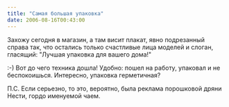 ```yaml
---
title: "Самая большая упаковка"
date: 2006-08-16T00:43:00
---
```


Захожу сегодня в магазин, а там висит плакат, явно подрезанный справа так, что остались только счастливые лица моделей и слоган, гласящий: "Лучшая упаковка для вашего дома!"

:-) Вот до чего техника дошла! Удобно: пошел на работу, упаковал и не беспокоишься. Интересно, упаковка герметичная?



П.С. Если серьезно, то это, вероятно, была реклама порошковой дряни Нести, гордо именуемой чаем.

